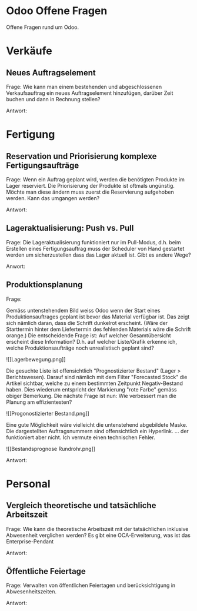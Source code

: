 # Odoo Offene Fragen

Offene Fragen rund um Odoo.

# Verkäufe

## Neues Auftragselement

Frage: Wie kann man einem bestehenden und abgeschlossenen Verkaufsauftrag ein neues Auftragselement hinzufügen, darüber Zeit buchen und dann in Rechnung stellen?

Antwort: 

# Fertigung

## Reservation und Priorisierung komplexe Fertigungsaufträge

Frage: Wenn ein Auftrag geplant wird, werden die benötigten Produkte im Lager reserviert. Die Priorisierung der Produkte ist oftmals ungünstig. Möchte man diese ändern muss zuerst die Reservierung aufgehoben werden. Kann das umgangen werden?

Antwort:

## Lageraktualisierung: Push vs. Pull

Frage: Die Lageraktualisierung funktioniert nur im Pull-Modus, d.h. beim Erstellen eines Fertigungsauftrag muss der Scheduler von Hand gestartet werden um sicherzustellen dass das Lager aktuell ist. Gibt es andere Wege?

Anwort:

## Produktionsplanung

Frage:

Gemäss untenstehendem Bild weiss Odoo wenn der Start eines Produktionsauftrages geplant ist bevor das Material verfügbar ist. Das zeigt sich nämlich daran, dass die Schrift dunkelrot erscheint. (Wäre der Starttermin hinter dem Liefertermin des fehlenden Materials wäre die Schrift orange.)
Die entscheidende Frage ist: Auf welcher Gesamtübersicht erscheint diese Information? D.h. auf welcher Liste/Grafik erkenne ich, welche Produktionsaufträge noch unrealistisch geplant sind?

![[Lagerbewegung.png]]

Die gesuchte Liste ist offensichtlich "Prognostizierter Bestand" (Lager > Berichtswesen). Darauf sind nämlich mit dem Filter "Forecasted Stock" die Artikel sichtbar, welche zu einem bestimmten Zeitpunkt Negativ-Bestand haben. Dies wiederum entspricht der Markierung "rote Farbe" gemäss obiger Bemerkung.
Die nächste Frage ist nun: Wie verbessert man die Planung am effizientesten?

![[Progonostizierter Bestand.png]]

Eine gute Möglichkeit wäre vielleicht die untenstehend abgebildete Maske.
Die dargestellten Auftragsnummern sind offensichtlich ein Hyperlink. ... der funktioniert aber nicht. Ich vermute einen technischen Fehler.

![[Bestandsprognose Rundrohr.png]]

Antwort:

# Personal

## Vergleich theoretische und tatsächliche Arbeitszeit

Frage: Wie kann die theoretische Arbeitszeit mit der tatsächlichen inklusive Abwesenheit verglichen werden? Es gibt eine OCA-Erweiterung, was ist das Enterprise-Pendant

Antwort:

## Öffentliche Feiertage

Frage: Verwalten von öffentlichen Feiertagen und berücksichtigung in Abwesenheitszeiten.

Antwort: